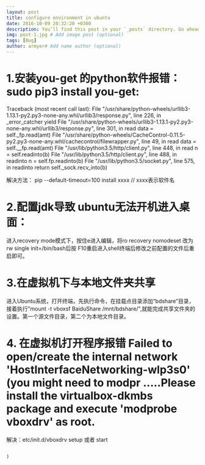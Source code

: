 ```yaml
---
layout: post
title: configure environment in ubuntu
date: 2016-10-09 20:32:20 +0300
description: You’ll find this post in your `_posts` directory. Go ahead and edit it and re-build the site to see your changes. # Add post description (optional)
img: post-1.jpg # Add image post (optional)
tags: [Bug]
author: armyer# Add name author (optional)
---
```


# 1.安装you-get 的python软件报错：sudo pip3 install you-get:

Traceback (most recent call last):
        File "/usr/share/python-wheels/urllib3-1.13.1-py2.py3-none-any.whl/urllib3/response.py", line 226, in _error_catcher
        yield
        File "/usr/share/python-wheels/urllib3-1.13.1-py2.py3-none-any.whl/urllib3/response.py", line 301, in read
        data = self._fp.read(amt)
        File "/usr/share/python-wheels/CacheControl-0.11.5-py2.py3-none-any.whl/cachecontrol/filewrapper.py", line 49, in read
        data = self.__fp.read(amt)
        File "/usr/lib/python3.5/http/client.py", line 448, in read
        n = self.readinto(b)
        File "/usr/lib/python3.5/http/client.py", line 488, in readinto
        n = self.fp.readinto(b)
        File "/usr/lib/python3.5/socket.py", line 575, in readinto
        return self._sock.recv_into(b)
   
解决方法：
                                                                                                                 pip --default-timeout=100 install xxxx   // xxxx表示软件名



# 2.配置jdk导致 ubuntu无法开机进入桌面：

进入recovery mode模式下，按住e进入编辑，将ro recovery nomodeset 改为 rw single init=/bin/bash后按 F10重启进入shell终端后修改之前配置的文件后重启即可。




# 3.在虚拟机下与本地文件夹共享
 进入Ubuntu系统，打开终端，先执行命令，在挂载点目录添加“bdshare”目录，接着执行"mount -t vboxsf BaiduShare /mnt/bdshare/",就能完成共享文件夹的设置。第一个源文件目录，第二个为本地文件目录。


# 4. 在虚拟机打开程序报错 Failed to open/create the internal network 'HostInterfaceNetworking-wlp3s0' (you might need to modpr .....Please install the virtualbox-dkmbs package and execute 'modprobe vboxdrv' as root.
 解决：etc/init.d/vboxdrv setup 或者 start















                                                                                                                                                                                                                                         )
